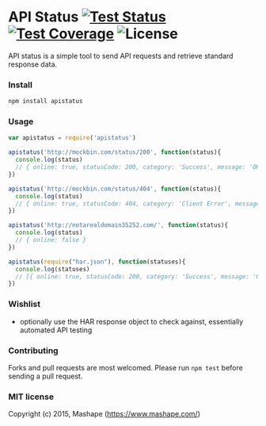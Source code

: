 # API Status [![Test Status](https://img.shields.io/travis/Mashape/apistatus.svg)](https://travis-ci.org/Mashape/apistatus/) [![Test Coverage](https://codeclimate.com/github/Mashape/apistatus/badges/coverage.svg)](https://codeclimate.com/github/Mashape/apistatus) ![License](https://img.shields.io/npm/l/apistatus.svg)

API status is a simple tool to send API requests and retrieve standard response data.

### Install

```sh
npm install apistatus
```

### Usage

```js
var apistatus = require('apistatus')

apistatus('http://mockbin.com/status/200', function(status){
  console.log(status)
  // { online: true, statusCode: 200, category: 'Success', message: 'OK' }
})

apistatus('http://mockbin.com/status/404', function(status){
  console.log(status)
  // { online: true, statusCode: 404, category: 'Client Error', message: 'Not Found' }
})

apistatus('http://notarealdomain35252.com/', function(status){
  console.log(status)
  // { online: false }
})

apistatus(require("har.json"), function(statuses){
  console.log(statuses)
  // [{ online: true, statusCode: 200, category: 'Success', message: 'OK' },...
})
```

### Wishlist

- optionally use the HAR response object to check against, essentially automated API testing 

### Contributing

Forks and pull requests are most welcomed. Please run `npm test` before sending a pull request. 

### MIT license

Copyright (c) 2015, Mashape (https://www.mashape.com/)
